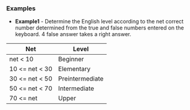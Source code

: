 ### Examples

* __Example1__ - Determine the English level according to the net correct number determined from the true and false numbers entered on the keyboard. 4 false answer takes a right answer.


 | Net | Level |
 | --- | --- |
 | net < 10 | Beginner |
 | 10 <= net < 30 | Elementary |
 | 30 <= net < 50 | Preintermediate |
 | 50 <= net < 70 | Intermediate |
 | 70 <= net | Upper |

